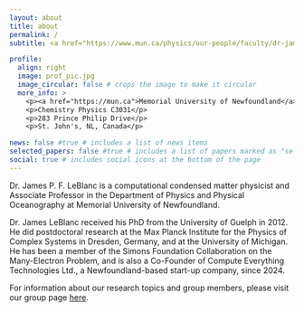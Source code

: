 ```yaml
---
layout: about
title: about
permalink: /
subtitle: <a href="https://www.mun.ca/physics/our-people/faculty/dr-james-leblanc/">Associate Professor, Memorial University of Newfoundland</a><br>CEO and Co-Founder, <a href="https://computeeverything.ca">Compute Everything</a>

profile:
  align: right
  image: prof_pic.jpg
  image_circular: false # crops the image to make it circular
  more_info: >
    <p><a href="https://mun.ca">Memorial University of Newfoundland</a></p>
    <p>Chemistry Physics C3031</p>
    <p>283 Prince Philip Drive</p>
    <p>St. John's, NL, Canada</p>

news: false #true # includes a list of news items
selected_papers: false #true # includes a list of papers marked as "selected={true}"
social: true # includes social icons at the bottom of the page
---
```


Dr. James P. F. LeBlanc is a computational condensed matter physicist and Associate Professor in the Department of Physics and Physical Oceanography at Memorial University of Newfoundland.  

Dr. James LeBlanc received his PhD from the University of Guelph in 2012.  He did postdoctoral research at the Max Planck Institute for the Physics of Complex Systems in Dresden, Germany, and at the University of Michigan.  He has been a member of the Simons Foundation Collaboration on the Many-Electron Problem, and is also a Co-Founder of Compute Everything Technologies Ltd., a Newfoundland-based start-up company, since 2024. 

For information about our research topics and group members, please visit our group page <a href="https://www.physics.mun.ca/~jleblanc/">here</a>.

